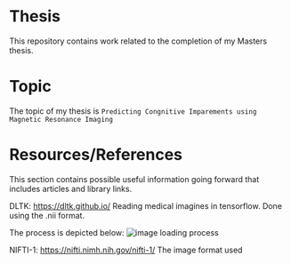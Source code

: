 # Thesis
This repository contains work related to the completion of my Masters thesis.

# Topic
The topic of my thesis is `Predicting Congnitive Imparements using Magnetic Resonance Imaging`

# Resources/References
This section contains possible useful information going forward that includes articles and library links.

DLTK: https://dltk.github.io/
Reading medical imagines in tensorflow. Done using the .nii format. 

The process is depicted below:
![image loading process](Documenation/image_loading.png)

NIFTI-1: https://nifti.nimh.nih.gov/nifti-1/
The image format used
